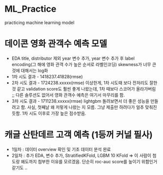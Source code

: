 # ML_Practice
practicing machine learning model

# 데이콘 영화 관객수 예측 모델
+ EDA
title, distributor 제외
year 변수 추가, year 변수 추가 후 label encoding(그 해에 영화 관객 수가 높은 순서로 라벨인코딩)
skewness가 너무 큰 것에 대해서는 log화
+ 1차 시도 결과 - 1418237.41828(rmse)
+ 2차 시도 결과 - 1724238.xxxxx(rmse)
이상한게, 1차 시도때 보다 전처리도 잘한 것 같고 validation score도 훨씬 좋게 나왔는데, 1차 때보다 스코어가 올라가버림 ;; 
다른 솔루션도 없어서 영화 관객수 예측은 여기서 마무리를 함.
+ 3차 시도 결과 - 1711238.xxxxx(rmse)
lightgbm 돌려보면서 더 좋은 성능을 만들려고 함. 사실, 첫째날 왜 저렇게 나왔는 지 모름. 그냥 제출만 하려다가 얼추 맞춰진듯함.
1차 시도 이후로 가장 높은 점수받음.

# 캐글 산탄데르 고객 예측 (1등꺼 커널 필사)
+ 1일차 : 데이터 overview 확인 및 기초 데이터 분석 완료
+ 2일차 : 추가 EDA, 변수 추가, StratifiedKFold, LGBM 10 KFold
=> 이 사람이 첨도랑 왜도까지 첨부한 이유를 모르겠음. 단순히 roc-auc score를 높이기 위함인거 같기도 ..

